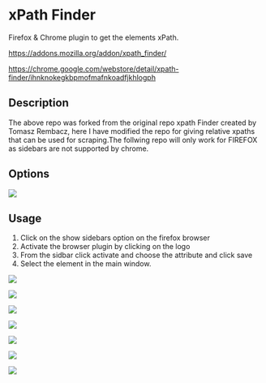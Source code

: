 # xPath Finder

Firefox & Chrome plugin to get the elements xPath.

https://addons.mozilla.org/addon/xpath_finder/

https://chrome.google.com/webstore/detail/xpath-finder/ihnknokegkbpmofmafnkoadfjkhlogph

## Description
The above repo was forked from the original repo xpath Finder created by Tomasz Rembacz, here I have modified the repo for giving relative xpaths that can be used for scraping.The follwing repo will only work for FIREFOX as sidebars are not supported by chrome.

## Options
![](https://i.imgur.com/4rJqlpp.png)


## Usage
1. Click on the show sidebars option on the firefox browser
2. Activate the browser plugin by clicking on the logo
3. From the sidbar click activate and choose the attribute and click save
4. Select the element in the main window.

![](http://i.imgur.com/dPQwezY.png)

![](https://i.imgur.com/o9cQvp0.png)

![](https://i.imgur.com/Lj0YW63.png)

![](https://i.imgur.com/8RsV8fw.png)

![](https://i.imgur.com/HJl6hFj.png)

![](https://i.imgur.com/1wOuAJq.png)

![](https://i.imgur.com/N12ZZAv.png)






